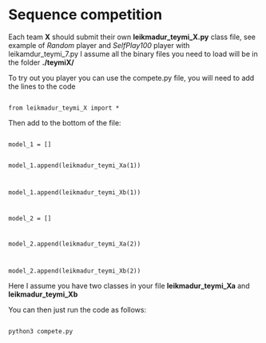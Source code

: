 # Sequence competition

Each team **X** should submit their own **leikmadur_teymi_X.py** class file, see example of *Random* player and *SelfPlay100* player with leikamdur_teymi_7.py
I assume all the binary files you need to load will be in the folder **./teymiX/** 

To try out you player you can use the compete.py file, you will need to add the lines to the code

<code>
from leikmadur_teymi_X import * 
</code>
  
Then add to the bottom of the file:
<p><code>
model_1 = []
  
model_1.append(leikmadur_teymi_Xa(1))

model_1.append(leikmadur_teymi_Xb(1))

model_2 = []

model_2.append(leikmadur_teymi_Xa(2))

model_2.append(leikmadur_teymi_Xb(2))
</code></p>

Here I assume you have two classes in your file **leikmadur_teymi_Xa** and **leikmadur_teymi_Xb**

You can then just run the code as follows:

<code>
python3 compete.py
</code>
